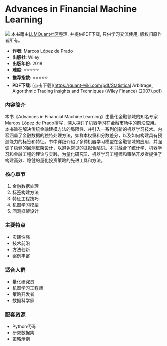 # Advances in Financial Machine Learning

![](https://fastly.jsdelivr.net/gh/bucketio/img3@main/2024/09/04/1725464231869-e0b2f727-2a0f-4270-bf6c-31ddc350426a.gif)
本书籍由[LLMQuant社区](https://llmquant.com/)整理, 并提供PDF下载, 只供学习交流使用, 版权归原作者所有。

- **作者**: Marcos López de Prado
- **出版社**: Wiley
- **出版年份**: 2018
- **难度**: ⭐⭐⭐⭐⭐
- **推荐指数**: ⭐⭐⭐⭐⭐
- **PDF下载**: [点击下载](https://quant-wiki.com/pdf/Statistical Arbitrage_ Algorithmic Trading Insights and Techniques (Wiley Finance) (2007).pdf)

### 内容简介

本书《Advances in Financial Machine Learning》由量化金融领域的知名专家Marcos López de Prado撰写，深入探讨了机器学习在金融市场中的前沿应用。本书旨在解决传统金融建模方法的局限性，并引入一系列创新的机器学习技术。内容涵盖了金融数据的独特处理方法，如样本权重和分数差分，以及如何构建具有预测能力的标签和特征。书中详细介绍了多种机器学习模型在金融领域的应用，并强调了稳健的回测框架设计，以避免常见的过拟合陷阱。本书融合了统计学、机器学习和金融工程的理论与实践，为量化研究员、机器学习工程师和策略开发者提供了构建高效、稳健的量化投资策略的先进工具和方法。

### 核心章节

1. 金融数据处理
2. 标签构建方法
3. 特征工程技巧
4. 机器学习模型
5. 回测框架设计

### 主要特点

- 实践性强
- 技术前沿
- 方法创新
- 案例丰富

### 适合人群

- 量化研究员
- 机器学习工程师
- 策略开发者
- 数据科学家

### 配套资源

- Python代码
- 研究数据集
- 策略示例
